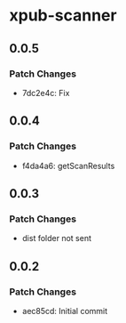 # xpub-scanner

## 0.0.5

### Patch Changes

- 7dc2e4c: Fix

## 0.0.4

### Patch Changes

- f4da4a6: getScanResults

## 0.0.3

### Patch Changes

- dist folder not sent

## 0.0.2

### Patch Changes

- aec85cd: Initial commit
